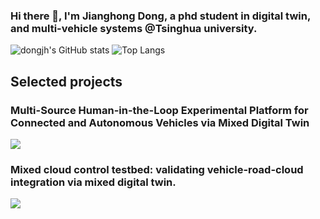 ### Hi there 👋, I'm Jianghong Dong, a phd student in digital twin, and multi-vehicle systems @Tsinghua university.
<!--
My research focuses on controlling multiple moving agents. More info? Check out [my website](https://kei18.github.io/).
-->

![dongjh's GitHub stats](https://github-readme-stats.vercel.app/api?username=dongjh20&count_private=false&show_icons=true)
![Top Langs](https://github-readme-stats.vercel.app/api/top-langs/?username=dongjh20&exclude_repo=dotfiles&hide=Jupyter%20Notebook,Smalltalk,CMake,Makefile&langs_count=10&layout=compact)

## Selected projects

### Multi-Source Human-in-the-Loop Experimental Platform for Connected and Autonomous Vehicles via Mixed Digital Twin

[![](https://github-readme-stats.vercel.app/api/pin/?username=dongjh20&repo=MSH-MCCT)](https://dongjh20.github.io/MSH-MCCT)

### Mixed cloud control testbed: validating vehicle-road-cloud integration via mixed digital twin.

[![](https://github-readme-stats.vercel.app/api/pin/?username=dongjh20&repo=MCCT)](https://dongjh20.github.io/MCCT)

<!--
**dongjh20/dongjh20** is a ✨ _special_ ✨ repository because its `README.md` (this file) appears on your GitHub profile.

Here are some ideas to get you started:

- 🔭 I’m currently working on ...
- 🌱 I’m currently learning ...
- 👯 I’m looking to collaborate on ...
- 🤔 I’m looking for help with ...
- 💬 Ask me about ...
- 📫 How to reach me: ...
- 😄 Pronouns: ...
- ⚡ Fun fact: ...
-->
